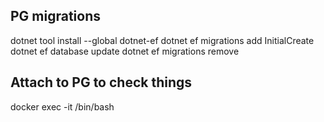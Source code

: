 ## PG migrations
dotnet tool install --global dotnet-ef
dotnet ef migrations add InitialCreate
dotnet ef database update
dotnet ef migrations remove

## Attach to PG to check things
docker exec -it <container> /bin/bash
